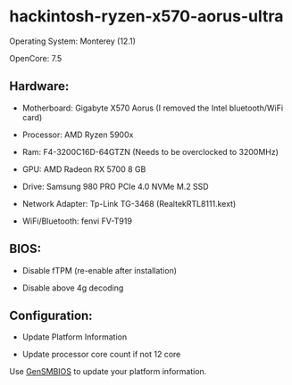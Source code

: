 # hackintosh-ryzen-x570-aorus-ultra

Operating System: Monterey (12.1)

OpenCore: 7.5

## Hardware:

- Motherboard: Gigabyte X570 Aorus (I removed the Intel bluetooth/WiFi card)

- Processor: AMD Ryzen 5900x

- Ram: F4-3200C16D-64GTZN (Needs to be overclocked to 3200MHz)

- GPU: AMD Radeon RX 5700 8 GB

- Drive: Samsung 980 PRO PCIe 4.0 NVMe M.2 SSD

- Network Adapter:  Tp-Link TG-3468 (RealtekRTL8111.kext)

- WiFi/Bluetooth:  fenvi FV-T919


## BIOS:

- Disable fTPM (re-enable after installation)

- Disable above 4g decoding 


## Configuration:

- Update Platform Information

- Update processor core count if not 12 core

Use [GenSMBIOS] to update your platform information.

[GenSMBIOS]: <https://github.com/corpnewt/GenSMBIOS>
